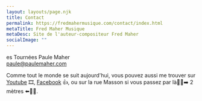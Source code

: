 ```yaml
---
layout: layouts/page.njk
title: Contact
permalink: https://fredmahermusique.com/contact/index.html
metaTitle: Fred Maher Musique
metaDesc: Site de l'auteur-compositeur Fred Maher
socialImage: ""
---
```

[](mailto:fredmahermusique@gmail.com)es Tournées Paule Maher\
<a href="mailto:(mailto:paule@paulemaher.com)paule@paulemaher.com">paule@paulemaher.com</a>[](mailto:paule@paulemaher.com)

Comme tout le monde se suit aujourd'hui, vous pouvez aussi me trouver sur [Youtube](https://www.youtube.com/channel/UCa6Mu7rVQ7BOkmsXrAFZRXQ/videos) 🎞️, <a href="https://www.facebook.com/Fred-Maher-Musique-111646130594143/" target="_blank" rel="noreferrer">Facebook</a> 👍, ou sur la rue Masson si vous passez par là🚶‍♀️➡️ 2 mètres ⬅️🚶‍♂️.